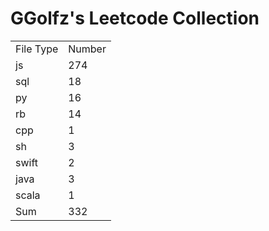 # GGolfz's Leetcode Collection

<table><tr><td>File Type</td><td>Number</td></tr><tr><td>js</td><td>274</td></tr><tr><td>sql</td><td>18</td></tr><tr><td>py</td><td>16</td></tr><tr><td>rb</td><td>14</td></tr><tr><td>cpp</td><td>1</td></tr><tr><td>sh</td><td>3</td></tr><tr><td>swift</td><td>2</td></tr><tr><td>java</td><td>3</td></tr><tr><td>scala</td><td>1</td></tr><tr><td>Sum</td><td>332</td></tr></table>